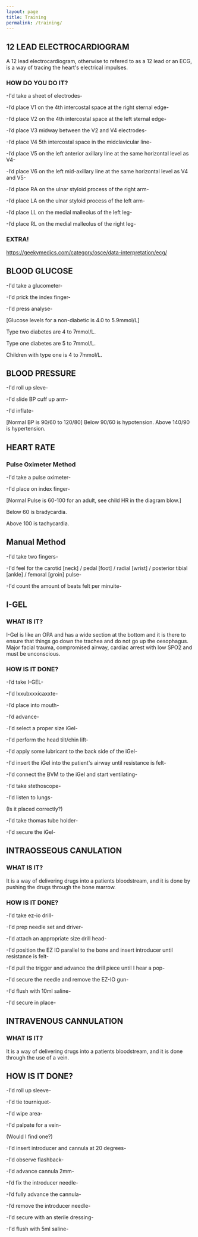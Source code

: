```yaml
---
layout: page
title: Training
permalink: /training/
---
```


## 12 LEAD ELECTROCARDIOGRAM

A 12 lead electrocardiogram, otherwise to refered to as a 12 lead or an ECG, is a way of tracing the heart's electrical impulses.

### HOW DO YOU DO IT?

-I'd take a sheet of electrodes-

-I’d place V1 on the 4th intercostal space at the right sternal edge-

-I’d place V2 on the 4th intercostal space at the left sternal edge-

-I’d place V3 midway between the V2 and V4 electrodes-

-I’d place V4 5th intercostal space in the midclavicular line-

-I’d place V5 on the left anterior axillary line at the same horizontal level as V4-

-I’d place V6 on the left mid-axillary line at the same horizontal level as V4 and V5-

-I’d place RA on the ulnar styloid process of the right arm-

-I’d place LA on the ulnar styloid process of the left arm-

-I’d place LL on the medial malleolus of the left leg-

-I’d place RL on the medial malleolus of the right leg-

### EXTRA!
https://geekymedics.com/category/osce/data-interpretation/ecg/

## BLOOD GLUCOSE
-I'd take a glucometer-

-I'd prick the index finger-

-I'd press analyse-

[Glucose levels for a non-diabetic is 4.0 to 5.9mmol/L]

Type two diabetes are 4 to 7mmol/L.

Type one diabetes are 5 to 7mmol/L.

Children with type one is 4 to 7mmol/L.

## BLOOD PRESSURE
-I'd roll up sleve-

-I'd slide BP cuff up arm-

-I'd inflate-

[Normal BP is 90/60 to 120/80]
Below 90/60 is hypotension.
Above 140/90 is hypertension.

## HEART RATE

### Pulse Oximeter Method

-I'd take a pulse oximeter-

-I'd place on index finger-

[Normal Pulse is 60-100 for an adult, see child HR in the diagram blow.]

Below 60 is bradycardia.

Above 100 is tachycardia.

## Manual Method
-I'd take two fingers-

-I'd feel for the carotid [neck] / pedal [foot] / radial [wrist] / posterior tibial [ankle] / femoral [groin] pulse-

-I'd count the amount of beats felt per minuite-

## I-GEL

### WHAT IS IT?

I-Gel is like an OPA and has a wide section at the bottom and it is there to ensure that things go down the trachea and do not go up the oesophagus. Major facial trauma, compromised airway, cardiac arrest with low SPO2 and must be unconscious.

### HOW IS IT DONE?

-I’d take I-GEL-

-I'd lxxubxxxicaxxte-

-I’d place into mouth-

-I’d advance-

-I'd select a proper size iGel-

-I'd perform the head tilt/chin lift-

-I'd apply some lubricant to the back side of the iGel-

-I'd insert the iGel into the patient's airway until resistance is felt-

-I'd connect the BVM to the iGel and start ventilating-

-I'd take stethoscope-

-I'd listen to lungs-

(Is it placed correctly?)

-I'd take thomas tube holder-

-I'd secure the iGel-

## INTRAOSSEOUS CANULATION

### WHAT IS IT?

It is a way of delivering drugs into a patients bloodstream, and it is done by pushing the drugs through the bone marrow.

### HOW IS IT DONE?

-I'd take ez-io drill-

-I'd prep needle set and driver-

-I'd attach an appropriate size drill head-

-I'd position the EZ IO parallel to the bone and insert introducer until resistance is felt-

-I'd pull the trigger and advance the drill piece until I hear a pop-

-I'd secure the needle and remove the EZ-IO gun-

-I'd flush with 10ml saline-

-I'd secure in place-

## INTRAVENOUS CANNULATION

### WHAT IS IT?

It is a way of delivering drugs into a patients bloodstream, and it is done through the use of a vein.

## HOW IS IT DONE?

-I'd roll up sleeve-

-I'd tie tourniquet-

-I'd wipe area-

-I'd palpate for a vein-

(Would I find one?)

-I'd insert introducer and cannula at 20 degrees-

-I'd observe flashback-

-I'd advance cannula 2mm-

-I’d fix the introducer needle-

-I’d fully advance the cannula-

-I’d remove the introducer needle-

-I'd secure with an sterile dressing-

-I'd flush with 5ml saline-